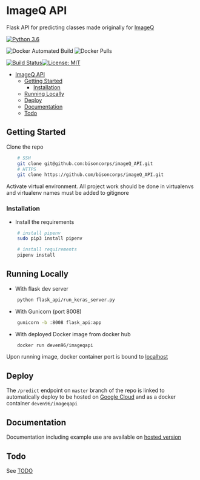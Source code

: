# ImageQ API

Flask API for predicting classes made originally for [ImageQ](https://github.com/bisoncorps/imageQ)

[![Python 3.6](https://img.shields.io/badge/python-3.6-blue.svg)](https://www.python.org/downloads/release/python-360/)

![Docker Automated Build](https://img.shields.io/docker/automated/deven96/imageqapi.svg?style=flat)
![Docker Pulls](https://img.shields.io/docker/pulls/deven96/imageqapi.svg?style=flat)

[![Build Status](https://travis-ci.com/bisoncorps/imageQ_API.svg?branch=master)](https://travis-ci.com/bisoncorps/imageQ_API)[![License: MIT](https://img.shields.io/badge/License-MIT-yellow.svg)](https://opensource.org/licenses/MIT)

- [ImageQ API](#imageq-api)
  - [Getting Started](#getting-started)
    - [Installation](#installation)
  - [Running Locally](#running-locally)
  - [Deploy](#deploy)
  - [Documentation](#documentation)
  - [Todo](#todo)

## Getting Started

Clone the repo

```bash
    # SSH
    git clone git@github.com:bisoncorps/imageQ_API.git
    # HTTPS
    git clone https://github.com/bisoncorps/imageQ_API.git
```

Activate virtual environment. All project work should be done in virtualenvs and virtualenv names must be added to gitignore

### Installation

- Install the requirements

```bash
    # install pipenv
    sudo pip3 install pipenv

    # install requirements
    pipenv install
```

## Running Locally

- With flask dev server

```bash
    python flask_api/run_keras_server.py
```

- With Gunicorn (port 8008)

```bash
    gunicorn -b :8008 flask_api:app
```

- With deployed Docker image from docker hub

```bash
    docker run deven96/imageqapi
```

Upon running image, docker container port is bound to [localhost](http://localhost:8008)

## Deploy

The `/predict` endpoint on `master` branch of the repo is linked to automatically deploy to be hosted on [Google Cloud](https://imageqapi.appspot.com/predict) and as a docker container `deven96/imageqapi`

## Documentation

Documentation including example use are available on [hosted version](https://imageqapi.appspot.com)

## Todo

See [TODO](TODO.md)